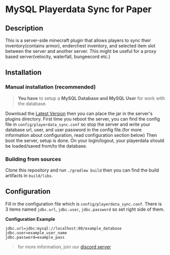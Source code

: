 # MySQL Playerdata Sync for Paper

## Description
This is a server-side minecraft plugin that allows players to sync their inventory(contains armor), enderchest inventory, and selected item slot between the server and another server.
This might be useful for a proxy based server(velocity, waterfall, bungeecord etc.)


## Installation
### Manual installation (recommended)
> **You have** to setup a **MySQL Database and MySQL User** for work with the database.

Download the [Latest Version](https://github.com/pugur523/MySQL_PlayerdataSync-4-Paper/releases/latest) then you can place the jar in the server's plugins directory.
First time you reboot the server, you can find the config file in `config/playerdata_sync.conf` so stop the server and write your database url, user, and user password in the config file.(for more information about configuration, read configuration section below)
Then boot the server, setup is done.
On your login/logout, your playerdata should be loaded/saved from/to the database.

### Building from sources
Clone this repository and run `./gradlew build` then you can find the build artifacts in `build/libs`.

## Configuration
Fill in the configuration file which is `config/playerdata_sync.conf`.
There is 3 items named `jdbc.url`, `jdbc.user`, `jdbc.password` so set right side of them.


**Configuration Example**
```
jdbc.url=jdbc:mysql://localhost:80/example_database 
jdbc.user=example_user_name
jdbc.password=example_pass 
```

> for more information, join our [discord server](https://discord.gg/invite/xqfQMPEEZp)